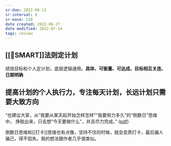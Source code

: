 ```yaml
---
sr-due: 2022-08-12
sr-interval: 8
sr-ease: 210
date created: 2022-06-27
date modified: 2022-07-14
tags: review
---
```


## [[🔡SMART]]法则定计划

绩效目标和个人定计划，底层逻辑通用。**具体、可衡量、可达成、目标相互关连、日期明确**

## 提高计划的个人执行力，专注每天计划，长远计划只需要大致方向

“也建议大家，从“我要从某天起开始怎样怎样”“我要努力多久”的“倒数日”思维中， 挣脱出来，只去想“今天要做什么”，并且尽力完成。” ([pdf](zotero://open-pdf/library/items/Y7DTQ5YF?page=5&annotation=MPNFLCQU))

倒数日思维和[[打卡]]思维也有点像，坚持不住的时候，就会变质打卡，最后骗人骗己，得不偿失。我的想法跟作者几乎很类似。
